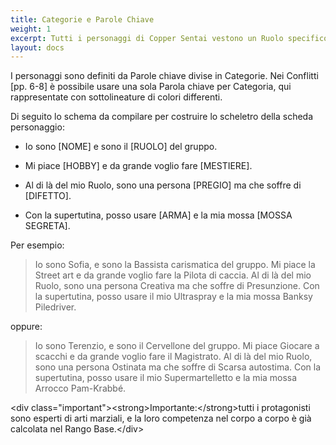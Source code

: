 ```yaml
---
title: Categorie e Parole Chiave
weight: 1
excerpt: Tutti i personaggi di Copper Sentai vestono un Ruolo specifico nella fiction
layout: docs
---
```

I personaggi sono definiti da Parole chiave divise in Categorie. Nei Conflitti \[pp. 6-8] è possibile usare una sola Parola chiave per Categoria, qui rappresentate con sottolineature di colori differenti.

Di seguito lo schema da compilare per costruire lo scheletro della scheda personaggio:

*   Io sono \[NOME] e sono il \[RUOLO] del gruppo.

*   Mi piace \[HOBBY] e da grande voglio fare \[MESTIERE].

*   Al di là del mio Ruolo, sono una persona \[PREGIO] ma che soffre di \[DIFETTO].

*   Con la supertutina, posso usare \[ARMA] e la mia mossa \[MOSSA SEGRETA].

Per esempio:

> Io sono Sofia, e sono la Bassista carismatica del gruppo.
> Mi piace la Street art e da grande voglio fare la Pilota di caccia.
> Al di là del mio Ruolo, sono una persona Creativa ma che soffre di Presunzione.
> Con la supertutina, posso usare il mio Ultraspray e la mia mossa Banksy Piledriver.

oppure:

> Io sono Terenzio, e sono il Cervellone del gruppo.
> Mi piace Giocare a scacchi e da grande voglio fare il Magistrato.
> Al di là del mio Ruolo, sono una persona Ostinata ma che soffre di Scarsa autostima.
> Con la supertutina, posso usare il mio Supermartelletto e la mia mossa Arrocco Pam-Krabbé.

\<div class="important">\<strong>Importante:\</strong>tutti i protagonisti sono esperti di arti marziali, e la loro competenza nel corpo a corpo è già calcolata nel Rango Base.\</div>

